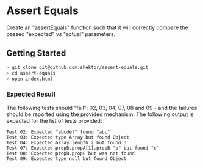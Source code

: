 # Assert Equals

Create an "assertEquals" function such that it will correctly compare the passed "expected" vs "actual" parameters.

## Getting Started

```bash
> git clone git@github.com:shektor/assert-equals.git
> cd assert-equals
> open index.html
```

### Expected Result

The following tests should "fail": 02, 03, 04, 07, 08 and 09 - and the failures should be reported using the provided mechanism.
The following output is expected for the list of tests provided:
```
Test 02: Expected "abcdef" found "abc"
Test 03: Expected type Array but found Object
Test 04: Expected array length 2 but found 3
Test 07: Expected propB.propA[1].propB "b" but found "c"
Test 08: Expected propB.propC but was not found
Test 09: Expected type null but found Object
```
